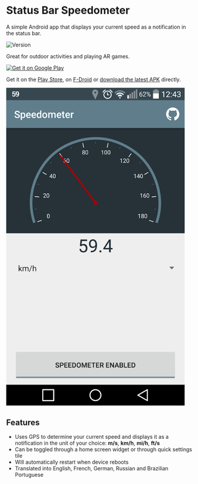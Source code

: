 # Status Bar Speedometer
A simple Android app that displays your current speed as a notification in the status bar.

![Version](https://img.shields.io/badge/version-3.0.0-green.svg)

Great for outdoor activities and playing AR games.

<a href="https://play.google.com/store/apps/details?id=ch.rmy.android.statusbar_tacho">
<img alt="Get it on Google Play" src="http://steverichey.github.io/google-play-badge-svg/img/en_get.svg" width="280" />
</a>

Get it on the [Play Store](https://play.google.com/store/apps/details?id=ch.rmy.android.statusbar_tacho), on [F-Droid](https://f-droid.org/en/packages/ch.rmy.android.statusbar_tacho/) or [download the latest APK](https://github.com/Waboodoo/Status-Bar-Tachometer/releases) directly.

<img src="StatusBarSpeedometer/app/src/main/play/listings/en-US/graphics/phone-screenshots/02.png" width="480" />

## Features
- Uses GPS to determine your current speed and displays it as a notification in the unit of your choice: **m/s**, **km/h**, **mi/h**, **ft/s**
- Can be toggled through a home screen widget or through quick settings tile
- Will automatically restart when device reboots
- Translated into English, French, German, Russian and Brazilian Portuguese

